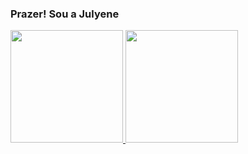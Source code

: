 ### Prazer! Sou a Julyene

<div>
<a  href= "https://github.com/Jullyene">

<img height = "180em" src="https://github-readme-stats.vercel.app/api?username=Jullyene&show_icons=true&theme=default&include_all_commits=true&count_private=true"/>
<img height = "180em" src="https://github-readme-stats.vercel.app/api/top-langs/?username=Jullyene&layout=compact&langs_count168theme=default"/>


  
</div>
